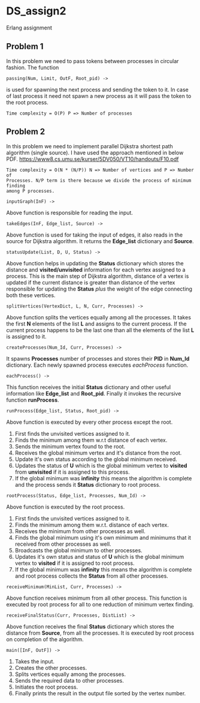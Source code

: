 # DS_assign2
Erlang assignment

## Problem 1
In this problem we need to pass tokens between processes in circular fashion.
The function 
```
passing(Num, Limit, OutF, Root_pid) ->
```
is used for spawning the next process and sending the token to it. In case of
last process it need not spawn a new process as it will pass the token to the
root process.
```
Time complexity = O(P) P => Number of processes
```

## Problem 2
In this problem we need to implement parallel Dijkstra shortest path algorithm
(single source). I have used the approach mentioned in below PDF.
https://www8.cs.umu.se/kurser/5DV050/VT10/handouts/F10.pdf

```
Time complexity = O(N * (N/P)) N => Number of vertices and P => Number of
Processes. N/P term is there because we divide the process of minimum finding
among P processes.
```

```
inputGraph(InF) ->
```
Above function is responsible for reading the input.

```
takeEdges(InF, Edge_list, Source) ->
```
Above function is used for taking the input of edges, it also reads in the
source for Dijkstra algorithm. It returns the **Edge_list** dictionary and **Source**.

```
statusUpdate(List, D, U, Status) ->
```
Above function helps in updating the **Status** dictionary which stores the distance
and **visited/unvisited** information for each vertex assigned to a process. This is
the main step of Dijkstra algorithm, distance of a vertex is updated if the
current distance is greater than distance of the vertex responsible for updating
the **Status** *plus* the weight of the edge connecting both these vertices.

```
splitVertices(VertexDict, L, N, Curr, Processes) ->
```
Above function splits the vertices equally among all the processes. It takes the
first **N** elements of the list **L** and assigns to the current process. If
the current process happens to be the last one than all the elements of the list
**L** is assigned to it.

```
createProcesses(Num_Id, Curr, Processes) ->
```
It spawns **Processes** number of processes and stores their **PID** in
**Num_Id** dictionary. Each newly spawned process executes *eachProcess* function.

```
eachProcess() ->
```
This function receives the initial **Status** dictionary and other useful
information like **Edge_list** and **Root_pid**. Finally it invokes the
recursive function **runProcess**.

```
runProcess(Edge_list, Status, Root_pid) ->
```
Above function is executed by every other process except the root.
1. First finds the unvisited vertices assigned to it.
2. Finds the minimum among them w.r.t distance of each vertex.
3. Sends the minimum vertex found to the root.
4. Receives the global minimum vertex and it's distance from the root.
5. Update it's own status according to the global minimum received.
6. Updates the status of **U** which is the global minimum vertex to **visited**
   from **unvisited** if it is assigned to this process.
7. If the global minimum was **infinity** this means the algorithm is complete
   and the process sends it **Status** dictionary to root process.


```
rootProcess(Status, Edge_list, Processes, Num_Id) ->
```
Above function is executed by the root process.
1. First finds the unvisited vertices assigned to it.
2. Finds the minimum among them w.r.t. distance of each vertex.
3. Receives the minimum from other processes as well.
4. Finds the global minimum using it's own minimum and minimums that it received
   from other processes as well.
5. Broadcasts the global minimum to other processes.
6. Updates it's own status and status of **U** which is the global minimum
   vertex to **visited** if it is assigned to root process.
7. If the global minimum was **infinity** this means the algorithm is complete
   and root process collects the **Status** from all other processes.



```
receiveMinimum(MinList, Curr, Processes) ->
```
Above function receives minimum from all other process. This function is
executed by root process for all to one reduction of minimum vertex finding.

```
receiveFinalStatus(Curr, Processes, DistList) ->
```
Above function receives the final **Status** dictionary which stores the
distance from **Source**, from all the processes. It is executed by root process
on completion of the algorithm.

```
main([InF, OutF]) ->
```
1. Takes the input.
2. Creates the other processes.
3. Splits vertices equally among the processes.
4. Sends the required data to other processes.
5. Initiates the root process.
6. Finally prints the result in the output file sorted by the vertex number.

